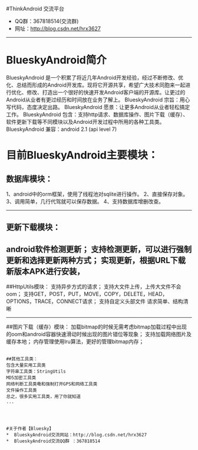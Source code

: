 #ThinkAndroid 交流平台
* QQ群：367818514(交流群) 
* 网址：http://blog.csdn.net/hrx3627

----

#  BlueskyAndroid简介
BlueskyAndroid 是一个积累了将近几年Android开发经验，经过不断修改、优化、总结而形成的Android开发库。现将它开源共享，希望广大技术同胞来一起进行优化、修改、打造出一个很好的快速开发Android客户端的开源库。让更过的Android从业者有更过经历和时间放在业务了解上。
BlueskyAndroid 宗旨：用心写代码，态度决定出路。
BlueskyAndroid 愿景：让更多Android从业者轻松搞定工作。
BlueskyAndroid 包含：支持http请求、数据库操作、图片下载（缓存）、软件更新下载等不同模块以及Android开发过程中所用的各种工具类。
BlueskyAndroid 兼容：android 2.1 (api level 7)

#  目前BlueskyAndroid主要模块：
## 数据库模块：

  1、android中的orm框架，使用了线程池对sqlite进行操作。
  2、直接保存对象。
  3、调用简单，几行代驾就可以保存数据。
  4、支持数据库增删改查。


---
## 更新下载模块：

android软件检测更新；
支持检测更新，可以进行强制更新和选择更新两种方式；
实现更新，根据URL下载新版本APK进行安装，
----
##HttpUtils模块：
支持异步方式的请求；
支持大文件上传，上传大文件不会oom；
支持GET，POST，PUT，MOVE，COPY，DELETE，HEAD，OPTIONS，TRACE，CONNECT请求；
支持自定义头部文件
请求简单、结构清晰

----

##图片下载（缓存）模块：
加载bitmap的时候无需考虑bitmap加载过程中出现的oom和android容器快速滑动时候出现的图片错位等现象；
支持加载网络图片及缓存本地；
内存管理使用lru算法，更好的管理bitmap内存；

```

##其他工具类：
包含大量实用工具类
字符串工具类：StringUtils
MD5加密工具类
网络判断工具类嘞和强制打开GPS和网络工具类
文件操作工具类
总之，很多实用工具类，用了你就知道
...




#关于作者【Bluesky】
*  BlueskyAndroid交流网站：http://blog.csdn.net/hrx3627
*  BlueskyAndroid交流QQ群 ：367818514

